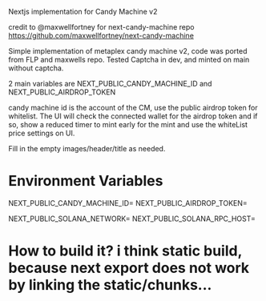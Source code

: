 Nextjs implementation for Candy Machine v2

credit to @maxwellfortney for next-candy-machine repo
https://github.com/maxwellfortney/next-candy-machine

Simple implementation of metaplex candy machine v2, code was ported from FLP and maxwells repo.
Tested Captcha in dev, and minted on main without captcha.

2 main variables are NEXT_PUBLIC_CANDY_MACHINE_ID and NEXT_PUBLIC_AIRDROP_TOKEN

candy machine id is the account of the CM, use the public airdrop token for whitelist. The UI will check the connected wallet for the airdrop token and if so, show a reduced timer to mint early for the mint and use the whiteList price settings on UI.

Fill in the empty images/header/title as needed.

# Environment Variables

NEXT_PUBLIC_CANDY_MACHINE_ID=
NEXT_PUBLIC_AIRDROP_TOKEN=

NEXT_PUBLIC_SOLANA_NETWORK=
NEXT_PUBLIC_SOLANA_RPC_HOST=

# How to build it? i think static build, because next export does not work by linking the static/chunks...
